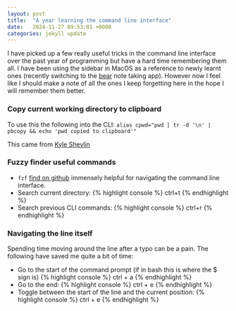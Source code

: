 ```yaml
---
layout: post
title:  "A year learning the command line interface"
date:   2024-11-27 09:53:01 +0000
categories: jekyll update
---
```

I have picked up a few really useful tricks in the command line interface over the past year of programming but have a hard time remembering them all. 
I have been using the sidebar in MacOS as a reference to newly learnt ones (recently switching to the [bear](https://bear.app/) note taking app). However now I feel like I should make a note of all the ones I keep forgetting here in the hope I will remember them better. 

<!-- ### Find and replace in vim/neovim -->
<!-- `:s/<search_term>/<replace_term>/g` -->
<!-- * `:%s` = full file; -->
<!-- End tags: -->
<!-- * `g` = **g**lobal -->
<!-- * `c` = **c**onfirm -->
<!-- * `i` = case **i**nsensitive -->
<!-- * `I` = case ~~i~~sensitive -->

### Copy current working directory to clipboard

To use this the following into the CLI:
`alias cpwd="pwd | tr -d '\n' | pbcopy && echo 'pwd copied to clipboard'"`

This came from [ Kyle Shevlin ](https://kyleshevlin.com/bash-shortcut-copy-your-present-working-directory-to-your-clipboard/)

### Fuzzy finder useful commands
*  `fzf`  [find on github](https://github.com/junegunn/fzf) immensely helpful for navigating the command line interface.
* Search current directory:
{% highlight console %}
ctrl+t
{% endhighlight %}
* Search previous CLI commands: 
{% highlight console %}
ctrl+r
{% endhighlight %}

### Navigating the line itself
Spending time moving around the line after a typo can be a pain. The following have saved me quite a bit of time:
* Go to the start of the command prompt (if in bash this is where the $ sign is)
{% highlight console %}
ctrl + a
{% endhighlight %}
* Go to the end:
{% highlight console %}
ctrl + e
{% endhighlight %}
* Toggle between the start of the line and the current position:
{% highlight console %}
ctrl + e
{% endhighlight %}
